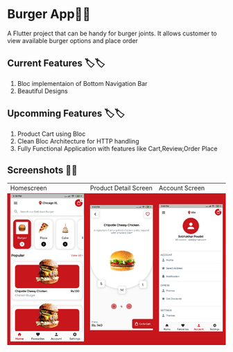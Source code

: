 # Burger App🍔🍔

A Flutter project that can be handy for burger joints.
It allows customer to view available burger options and place order

## Current Features 🏷️🏷️
<ol>
  <li>Bloc implementaion of Bottom Navigation Bar</li>
  <li>Beautiful Designs</li>
</ol>


## Upcomming Features 🏷️🏷️
<ol>
  <li>Product Cart using Bloc</li>
  <li>Clean Bloc Architecture for HTTP handling</li>
  <li>Fully Functional Application with features like Cart,Review,Order Place</li>
</ol>


## Screenshots 📱📱
<table>
  <tr>
    <td>Homescreen</td>
     <td>Product Detail Screen</td>
     <td>Account Screen</td>
  </tr>
  <tr>
    <td style="background-color:#C8161D"><img width="100%" src="https://raw.githubusercontent.com/Sagarpoudel122/burger_app/main/demo/home_screen.jfif"/></td>
    <td style="background-color:#C8161D"><img width="100%" src="https://raw.githubusercontent.com/Sagarpoudel122/burger_app/main/demo/product_detail_screen.jfif"/></td>
    <td style="background-color:#C8161D"><img width="100%" src="https://raw.githubusercontent.com/Sagarpoudel122/burger_app/main/demo/account_screen.jfif"/></td>
  </tr>
 </table>

